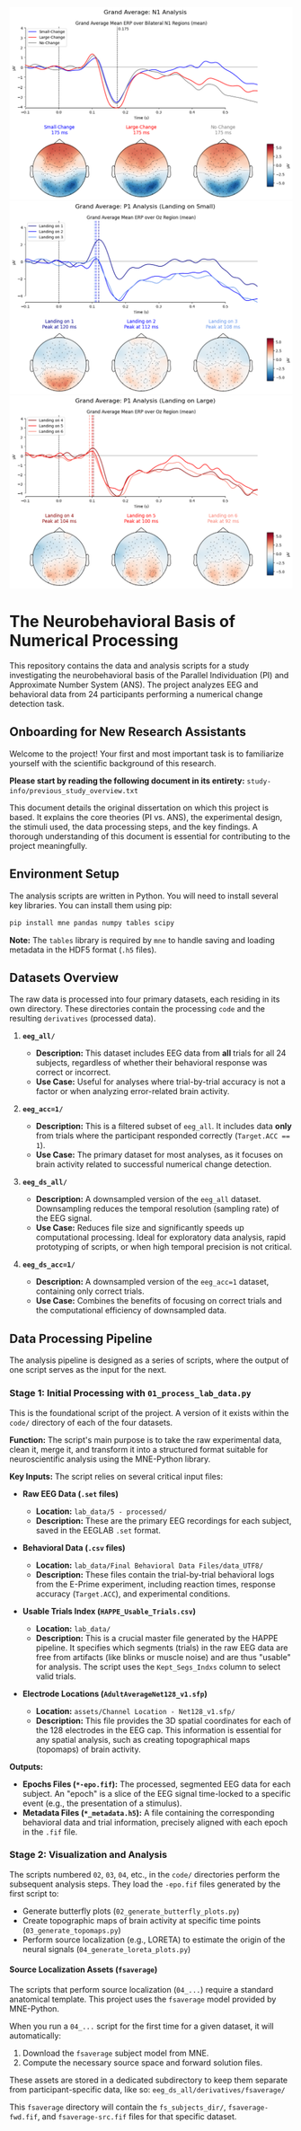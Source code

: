 ![N1 Analysis ERP and Topomaps](media/group_n1_plot.png)
![P1 Analysis Landing on Small](media/group_p1_plot_landing_on_small.png)
![P1 Analysis Landing on Large](media/group_p1_plot_landing_on_large.png)

# The Neurobehavioral Basis of Numerical Processing

This repository contains the data and analysis scripts for a study investigating the neurobehavioral basis of the Parallel Individuation (PI) and Approximate Number System (ANS). The project analyzes EEG and behavioral data from 24 participants performing a numerical change detection task.

## Onboarding for New Research Assistants

Welcome to the project! Your first and most important task is to familiarize yourself with the scientific background of this research.

**Please start by reading the following document in its entirety:**
`study-info/previous_study_overview.txt`

This document details the original dissertation on which this project is based. It explains the core theories (PI vs. ANS), the experimental design, the stimuli used, the data processing steps, and the key findings. A thorough understanding of this document is essential for contributing to the project meaningfully.

## Environment Setup

The analysis scripts are written in Python. You will need to install several key libraries. You can install them using pip:

```bash
pip install mne pandas numpy tables scipy
```
**Note:** The `tables` library is required by `mne` to handle saving and loading metadata in the HDF5 format (`.h5` files).

## Datasets Overview

The raw data is processed into four primary datasets, each residing in its own directory. These directories contain the processing `code` and the resulting `derivatives` (processed data).

1.  **`eeg_all/`**
    *   **Description:** This dataset includes EEG data from **all** trials for all 24 subjects, regardless of whether their behavioral response was correct or incorrect.
    *   **Use Case:** Useful for analyses where trial-by-trial accuracy is not a factor or when analyzing error-related brain activity.

2.  **`eeg_acc=1/`**
    *   **Description:** This is a filtered subset of `eeg_all`. It includes data **only** from trials where the participant responded correctly (`Target.ACC == 1`).
    *   **Use Case:** The primary dataset for most analyses, as it focuses on brain activity related to successful numerical change detection.

3.  **`eeg_ds_all/`**
    *   **Description:** A downsampled version of the `eeg_all` dataset. Downsampling reduces the temporal resolution (sampling rate) of the EEG signal.
    *   **Use Case:** Reduces file size and significantly speeds up computational processing. Ideal for exploratory data analysis, rapid prototyping of scripts, or when high temporal precision is not critical.

4.  **`eeg_ds_acc=1/`**
    *   **Description:** A downsampled version of the `eeg_acc=1` dataset, containing only correct trials.
    *   **Use Case:** Combines the benefits of focusing on correct trials and the computational efficiency of downsampled data.

## Data Processing Pipeline

The analysis pipeline is designed as a series of scripts, where the output of one script serves as the input for the next.

### Stage 1: Initial Processing with `01_process_lab_data.py`

This is the foundational script of the project. A version of it exists within the `code/` directory of each of the four datasets.

**Function:** The script's main purpose is to take the raw experimental data, clean it, merge it, and transform it into a structured format suitable for neuroscientific analysis using the MNE-Python library.

**Key Inputs:** The script relies on several critical input files:

*   **Raw EEG Data (`.set` files)**
    *   **Location:** `lab_data/5 - processed/`
    *   **Description:** These are the primary EEG recordings for each subject, saved in the EEGLAB `.set` format.

*   **Behavioral Data (`.csv` files)**
    *   **Location:** `lab_data/Final Behavioral Data Files/data_UTF8/`
    *   **Description:** These files contain the trial-by-trial behavioral logs from the E-Prime experiment, including reaction times, response accuracy (`Target.ACC`), and experimental conditions.

*   **Usable Trials Index (`HAPPE_Usable_Trials.csv`)**
    *   **Location:** `lab_data/`
    *   **Description:** This is a crucial master file generated by the HAPPE pipeline. It specifies which segments (trials) in the raw EEG data are free from artifacts (like blinks or muscle noise) and are thus "usable" for analysis. The script uses the `Kept_Segs_Indxs` column to select valid trials.

*   **Electrode Locations (`AdultAverageNet128_v1.sfp`)**
    *   **Location:** `assets/Channel Location - Net128_v1.sfp/`
    *   **Description:** This file provides the 3D spatial coordinates for each of the 128 electrodes in the EEG cap. This information is essential for any spatial analysis, such as creating topographical maps (topomaps) of brain activity.

**Outputs:**

*   **Epochs Files (`*-epo.fif`):** The processed, segmented EEG data for each subject. An "epoch" is a slice of the EEG signal time-locked to a specific event (e.g., the presentation of a stimulus).
*   **Metadata Files (`*_metadata.h5`):** A file containing the corresponding behavioral data and trial information, precisely aligned with each epoch in the `.fif` file.

### Stage 2: Visualization and Analysis

The scripts numbered `02`, `03`, `04`, etc., in the `code/` directories perform the subsequent analysis steps. They load the `-epo.fif` files generated by the first script to:

*   Generate butterfly plots (`02_generate_butterfly_plots.py`)
*   Create topographic maps of brain activity at specific time points (`03_generate_topomaps.py`)
*   Perform source localization (e.g., LORETA) to estimate the origin of the neural signals (`04_generate_loreta_plots.py`)

#### Source Localization Assets (`fsaverage`)

The scripts that perform source localization (`04_...`) require a standard anatomical template. This project uses the `fsaverage` model provided by MNE-Python.

When you run a `04_...` script for the first time for a given dataset, it will automatically:
1.  Download the `fsaverage` subject model from MNE.
2.  Compute the necessary source space and forward solution files.

These assets are stored in a dedicated subdirectory to keep them separate from participant-specific data, like so:
`eeg_ds_all/derivatives/fsaverage/`

This `fsaverage` directory will contain the `fs_subjects_dir/`, `fsaverage-fwd.fif`, and `fsaverage-src.fif` files for that specific dataset. 